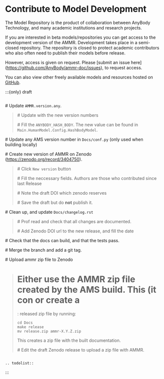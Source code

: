 # Contribute to Model Development

The Model Repository is the product of collaboration between AnyBody Technology,
and many academic institutions and research projects.

If you are interested in beta models/repositories you can get access to the
development version of the AMMR. Development takes place in a semi-closed
repository. The repository is closed to protect academic contributors who also
often need to publish their models before release.

However, access is given on request. Please \[submit an issue here\](<https://github.com/AnyBody/ammr-doc/issues>), to request access.

You can also view other freely available models and resources hosted on [GitHub](https://github.com/anybody).

:::{only} draft
```{rubric} Release checklist
```

\# Update `AMMR.version.any`.

> \# Update with the new version numbers
>
> \# Fill the `ANYBODY_HASH_BODY`. The new value can be found in `Main.HumanModel.Config.HashBodyModel`.

\# Update any  AMS version number in `Docs/conf.py` (only used when building locally)

\# Create new version of AMMR on Zenodo (<https://zenodo.org/record/3404750>).

> \# Click `New version` button
>
> \# Fill the neccessary fields. Authors are those who contributed since last Release
>
> \# Note the draft DOI which zenodo reserves
>
> \# Save the draft but do **not** publish it.

\# Clean up, and update `Docs/changelog.rst`

> \# Prof read and check that all changes are documented.
>
> \# Add Zenodo DOI url to the new release, and fill the date

\# Check that the docs can build, and that the tests pass.

\# Merge the branch and add a git tag.

\# Upload ammr zip file to Zenodo

> # Either use the AMMR zip file created by the AMS build. This  (it con or create a
>
> : released zip file by running:
>
>   ```
>   cd Docs
>   make release
>   mv release.zip ammr-X.Y.Z.zip
>   ```
>
>   This creates a zip file with the built documentation.
>
> \# Edit the draft Zenodo release to upload a zip file with AMMR.

```{rubric} To do list
```

```{eval-rst}
.. todolist::
```
:::
